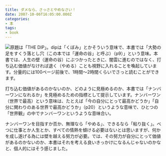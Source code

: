 ```yaml
---
title: ダメなら、さっさとやめなさい！
date: 2007-10-06T16:05:00.000Z
categories:
- 本
tags:
- book
---
```

[![](http://g-ec2.images-amazon.com/images/I/51mxvQ3i8QL._SL180_.jpg)](http://www.amazon.co.jp/gp/product/4838717938/249-8435951-8869142?ie=UTF8&tag=yutakayamaguc-22&linkCode=xm2&camp=247&creativeASIN=4838717938)原題は「THE DIP」。dipは「くぼみ」とかそういう意味で、本書では「大勢の足をすくう落とし穴（この本では「運命の谷」と呼ぶ）（p9）」という意味。本書では、人生の壁（運命の谷）にぶつかったときに、闇雲に進むのではなく、打ち込む価値がなければ退く（やめる）ことも視野に入れることを喚起しています。分量的には100ページ前後で、1時間〜2時間くらいでさっと読むことができます。

<!-- more -->

打ち込む価値があるのかないのか、どのように見極めるのか、本書では「ナンバーワンになれるか」を見極めるための指標として提示しています。ナンバーワン（世界で最高）という意味は、たとえば「今の自分にとって最高かどうか」「自分に関わりのある世界で最高かどうか」（p20）というような意味で、ひとつの「世界観」の中でナンバーワンというような意味合い。

ナンバーワンを目指すか否か、無理なら「やめる」、できるなら「粘り抜く」。べつに仕事とか人生とか、すべての情熱を傾ける必要はないとは思いますが、何かを成し遂げる為には壁を越える努力が必要。では、その努力が自分にとって価値があるのかないのか、本書はそれを考える良いきっかけになるんじゃないのかなと、個人的にはそう感じました。
